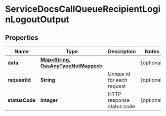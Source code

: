 

# ServiceDocsCallQueueRecipientLoginLogoutOutput

## Properties

Name | Type | Description | Notes
------------ | ------------- | ------------- | -------------
**data** | [**Map&lt;String, OasAnyTypeNotMapped&gt;**](OasAnyTypeNotMapped.md) |  |  [optional]
**requestId** | **String** | Unique id for each request |  [optional]
**statusCode** | **Integer** | HTTP response status code |  [optional]




